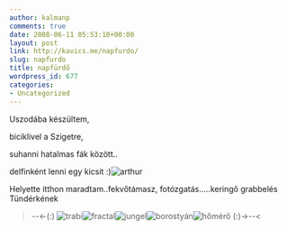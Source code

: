 ```yaml
---
author: kalmanp
comments: true
date: 2008-06-11 05:53:10+00:00
layout: post
link: http://kavics.me/napfurdo/
slug: napfurdo
title: napfürdő
wordpress_id: 677
categories:
- Uncategorized
---
```









Uszodába készültem,  

biciklivel a Szigetre,   

suhanni hatalmas fák között..   

delfinként lenni egy kicsit :)![arthur](http://farm4.static.flickr.com/3058/2569148133_e8f776b316_m.jpg)  

Helyette itthon maradtam..fekvőtámasz, fotózgatás.....keringő grabbelés Tündérkének  

>--<-(:)
![trabi](http://farm4.static.flickr.com/3016/2569974294_196f425455_t.jpg)![fractal](http://farm4.static.flickr.com/3190/2569148369_ea832bce9b_t.jpg)![jungel](http://farm4.static.flickr.com/3139/2569148433_9e8bfb2476_t.jpg)![borostyán](http://farm4.static.flickr.com/3165/2569974066_2c73948cdb_t.jpg)![hőmérő](http://farm4.static.flickr.com/3041/2569974380_9ca300879a_t.jpg) (:)->--<








